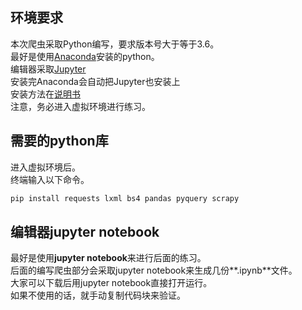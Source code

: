 ## 环境要求  
本次爬虫采取Python编写，要求版本号大于等于3.6。  
最好是使用[Anaconda](https://www.anaconda.com/)安装的python。   
编辑器采取[Jupyter](https://jupyter.org/)   
安装完Anaconda会自动把Jupyter也安装上   
安装方法在[说明书](http://doc-instruction.porksuimai.com/)  
注意，务必进入虚拟环境进行练习。  
## 需要的python库  
进入虚拟环境后。  
终端输入以下命令。  
```bash
pip install requests lxml bs4 pandas pyquery scrapy
```
## 编辑器jupyter notebook
最好是使用**jupyter notebook**来进行后面的练习。  
后面的编写爬虫部分会采取jupyter notebook来生成几份**.ipynb**文件。  
大家可以下载后用jupyter notebook直接打开运行。  
如果不使用的话，就手动复制代码块来验证。
